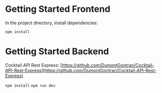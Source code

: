 # Getting Started Frontend 
In the project directory, install dependencies:

`npm install` 

# Getting Started Backend 

Cocktail API Rest Express: [https://github.com/DumontGontran/Cocktail-API-Rest-Express](https://github.com/DumontGontran/Cocktail-API-Rest-Express)

`npm install`
`npm run dev`
